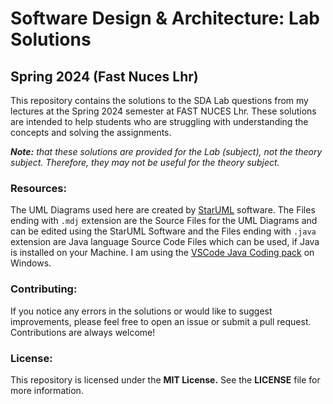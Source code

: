 # Software Design & Architecture: Lab Solutions
## Spring 2024 (Fast Nuces Lhr)

This repository contains the solutions to the SDA Lab questions from my lectures at the Spring 2024 semester at FAST NUCES Lhr. These solutions are intended to help students who are struggling with understanding the concepts and solving the assignments.

_**Note:** that these solutions are provided for the Lab (subject), not the theory subject. Therefore, they may not be useful for the theory subject._

### Resources:

The UML Diagrams used here are created by [StarUML](https://staruml.io/) software. The Files ending with `.mdj` extension are the Source Files for the UML Diagrams and can be edited using the StarUML Software and the Files ending with `.java` extension are Java language Source Code Files which can be used, if Java is installed on your Machine. I am using the [VSCode Java Coding pack](https://code.visualstudio.com/docs/java/java-tutorial) on Windows.

### Contributing:
If you notice any errors in the solutions or would like to suggest improvements, please feel free to open an issue or submit a pull request. Contributions are always welcome!

### License:
This repository is licensed under the **MIT License.** See the **LICENSE** file for more information.
